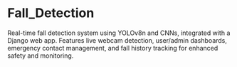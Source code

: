 # Fall_Detection
Real-time fall detection system using YOLOv8n and CNNs, integrated with a Django web app. Features live webcam detection, user/admin dashboards, emergency contact management, and fall history tracking for enhanced safety and monitoring.
